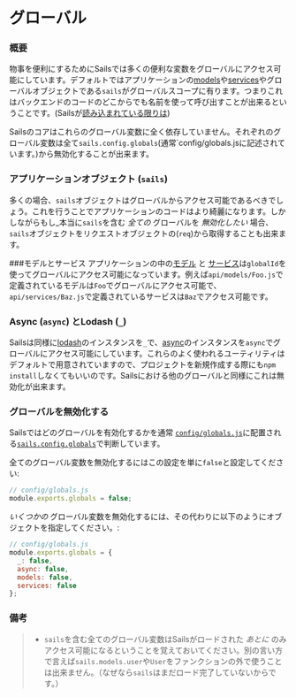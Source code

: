 # グローバル
### 概要

物事を便利にするためにSailsでは多くの便利な変数をグローバルにアクセス可能にしています。デフォルトではアプリケーションの[models](http://beta.sailsjs.org/#/documentation/reference/Models)や[services](http://beta.sailsjs.org/#/documentation/reference/Services)やグローバルオブジェクトである`sails`がグローバルスコープに有ります。つまりこれはバックエンドのコードのどこからでも名前を使って呼び出すことが出来るということです。(Sailsが[読み込まれている限りは](https://github.com/balderdashy/sails/tree/master/lib/app))

Sailsのコアはこれらのグローバル変数に全く依存していません。それぞれのグローバル変数は全て`sails.config.globals`(通常`config/globals.jsに記述されています。)から無効化することが出来ます。


### アプリケーションオブジェクト (`sails`)
多くの場合、`sails`オブジェクトはグローバルからアクセス可能であるべきでしょう。これを行うことでアプリケーションのコードはより綺麗になります。しかしながらもし_本当に`sails`を含む _全ての_ グローバルを _無効化したい_ 場合、`sails`オブジェクトをリクエストオブジェクトの(`req`)から取得することも出来ます。

###モデルとサービス
アプリケーションの中の[モデル](http://beta.sailsjs.org/#/documentation/reference/Models) と [サービス](http://beta.sailsjs.org/#/documentation/reference/Services)は`globalId`を使ってグローバルにアクセス可能になっています。例えば`api/models/Foo.js`で定義されているモデルは`Foo`でグローバルにアクセス可能で、`api/services/Baz.js`で定義されているサービスは`Baz`でアクセス可能です。

### Async (`async`) とLodash (`_`)
Sailsは同様に[lodash](http://lodash.com)のインスタンスを`_`で、[async](https://github.com/caolan/async)のインスタンスを`async`でグローバルにアクセス可能にしています。これらのよく使われるユーティリティはデフォルトで用意されていますので、プロジェクトを新規作成する際にも`npm install`しなくてもいいのです。Sailsにおける他のグローバルと同様にこれは無効化が出来ます。


### グローバルを無効化する

Sailsではどのグローバルを有効化するかを通常 [`config/globals.js`](http://beta.sailsjs.org/#/documentation/anatomy/myApp/config/globals.js.html)に配置される[`sails.config.globals`](http://beta.sailsjs.org/#/documentation/reference/sails.config/sails.config.globals.html)で判断しています。

全てのグローバル変数を無効化するにはこの設定を単に`false`と設定してください:


```js
// config/globals.js
module.exports.globals = false;
```

_いくつかの_ グローバル変数を無効化するには、その代わりに以下のようにオブジェクトを指定してください。:

```js
// config/globals.js
module.exports.globals = {
  _: false,
  async: false,
  models: false,
  services: false
};
```

### 備考

> + `sails`を含む全てのグローバル変数はSailsがロードされた _あとに_ のみアクセス可能になるということを覚えておいてください。別の言い方で言えば`sails.models.user`や`User`をファンクションの外で使うことは出来ません。（なぜなら`sails`はまだロード完了していないからです。） 

<!-- 以下のことはもう真実ではありません。:
このセクションの多くの部分はアプリケーションを意味するシングルトンオブジェクトである`sails`のメソッドやプロパティに関して書いています。 
-->

<docmeta name="uniqueID" value="Globals668238">
<docmeta name="displayName" value="Globals">

